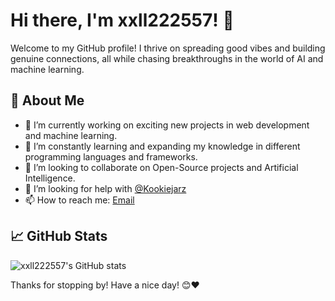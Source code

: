 # Hi there, I'm xxll222557! 👋

Welcome to my GitHub profile! I thrive on spreading good vibes and building genuine connections, all while chasing breakthroughs in the world of AI and machine learning.

## 🚀 About Me

- 🔭 I’m currently working on exciting new projects in web development and machine learning.
- 🌱 I’m constantly learning and expanding my knowledge in different programming languages and frameworks.
- 👯 I’m looking to collaborate on Open-Source projects and Artificial Intelligence.
- 🤔 I’m looking for help with [@Kookiejarz](https://github.com/Kookiejarz)
- 📫 How to reach me: [Email](xxll222557@qq.com)


## 📈 GitHub Stats

![xxll222557's GitHub stats](https://github-readme-stats.vercel.app/api?username=xxll22255&show_icons=true&theme=radical)

Thanks for stopping by! Have a nice day! 😊❤️

